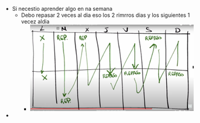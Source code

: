- Si necestio aprender algo en na semana
	- Debo repasar 2 veces al dia eso los 2 rimrros dias y los siguientes 1 vecez aldia
		- ![image.png](../assets/image_1639137267170_0.png)
-